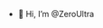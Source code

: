 - 👋 Hi, I’m @ZeroUltra

<!---
ZeroUltra/ZeroUltra is a ✨ special ✨ repository because its `README.md` (this file) appears on your GitHub profile.
You can click the Preview link to take a look at your changes.
--->
